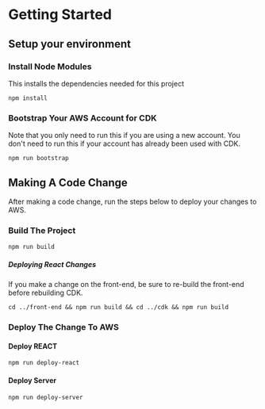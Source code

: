 # Getting Started

## Setup your environment

### Install Node Modules
This installs the dependencies needed for this project
```
npm install
```

### Bootstrap Your AWS Account for CDK

Note that you only need to run this if you are using a new account. You don't need to run this if your account has already been used with CDK.

```
npm run bootstrap
```

## Making A Code Change
After making a code change, run the steps below to deploy your changes to AWS.

### Build The Project

```
npm run build
```

##### Deploying React Changes
If you make a change on the front-end, be sure to re-build the front-end before rebuilding CDK.
```
cd ../front-end && npm run build && cd ../cdk && npm run build
```


### Deploy The Change To AWS

#### Deploy REACT
```
npm run deploy-react
```
#### Deploy Server
```
npm run deploy-server
```